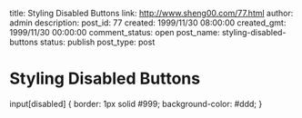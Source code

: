 title: Styling Disabled Buttons
link: http://www.sheng00.com/77.html
author: admin
description: 
post_id: 77
created: 1999/11/30 08:00:00
created_gmt: 1999/11/30 00:00:00
comment_status: open
post_name: styling-disabled-buttons
status: publish
post_type: post

# Styling Disabled Buttons

input[disabled] {
      border: 1px solid #999;
      background-color: #ddd;
    }